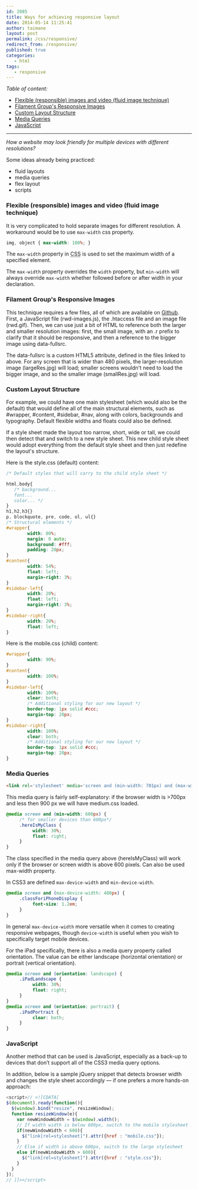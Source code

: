 ```yaml
---
id: 2085
title: Ways for achieving responsive layout
date: 2014-05-14 11:25:41
author: taimane
layout: post
permalink: /css/responsive/
redirect_from: /responsive/
published: true
categories:
   - html
tags:
   - responsive
---
```

_Table of content:_
- [Flexible (responsible) images and video (fluid image technique)](#flexible-responsible-images-and-video-fluid-image-technique)
- [Filament Group's Responsive Images](#filament-groups-responsive-images)
- [Custom Layout Structure](#custom-layout-structure)
- [Media Queries](#media-queries)
- [JavaScript](#javascript)

---

_How a website may look friendly for multiple devices with different resolutions?_

Some ideas already being practiced:
* fluid layouts
* media queries
* flex layout
* scripts 


### Flexible (responsible) images and video (fluid image technique)

It is very complicated to hold separate images for different resolution. A workaround would be to use `max-width` css property.

```css
img, object { max-width: 100%; }
```
The `max-width` property in <abbr title="cascading stylesheets">CSS</abbr> is used to set the maximum width of a specified element.

The `max-width` property overrides the `width` property, but `min-width` will always override `max-width` whether followed before or after width in your declaration.


### Filament Group's Responsive Images

This technique requires a few files, all of which are available on <a rel="nofollow" href="https://github.com/filamentgroup/Responsive-Images">Github</a>. First, a JavaScript file (rwd-images.js), the .htaccess file and an image file (rwd.gif). Then, we can use just a bit of HTML to reference both the larger and smaller resolution images: first, the small image, with an .r prefix to clarify that it should be responsive, and then a reference to the bigger image using data-fullsrc.

The data-fullsrc is a custom HTML5 attribute, defined in the files linked to above. For any screen that is wider than 480 pixels, the larger-resolution image (largeRes.jpg) will load; smaller screens wouldn't need to load the bigger image, and so the smaller image (smallRes.jpg) will load.

### Custom Layout Structure
For example, we could have one main stylesheet (which would also be the default) that would define all of the main structural elements, such as #wrapper, #content, #sidebar, #nav, along with colors, backgrounds and typography. Default flexible widths and floats could also be defined.

If a style sheet made the layout too narrow, short, wide or tall, we could then detect that and switch to a new style sheet. This new child style sheet would adopt everything from the default style sheet and then just redefine the layout's structure.

Here is the style.css (default) content:

```css
/* Default styles that will carry to the child style sheet */

html,body{
   /* background...
   font...
   color... */
}
h1,h2,h3{}
p, blockquote, pre, code, ol, ul{}
/* Structural elements */
#wrapper{
        width: 80%;
        margin: 0 auto;
        background: #fff;
        padding: 20px;
}
#content{
        width: 54%;
        float: left;
        margin-right: 3%;
}
#sidebar-left{
        width: 20%;
        float: left;
        margin-right: 3%;
}
#sidebar-right{
        width: 20%;
        float: left;
}
```

Here is the mobile.css (child) content:
```css
#wrapper{
        width: 90%;
}
#content{
        width: 100%;
}
#sidebar-left{
        width: 100%;
        clear: both;
        /* Additional styling for our new layout */
        border-top: 1px solid #ccc;
        margin-top: 20px;
}
#sidebar-right{
        width: 100%;
        clear: both;
        /* Additional styling for our new layout */
        border-top: 1px solid #ccc;
        margin-top: 20px;
}
```

### Media Queries
```html
<link rel='stylesheet' media='screen and (min-width: 701px) and (max-width: 900px)' href='css/medium.css' />
```

This media query is fairly self-explanatory: if the browser width is >700px and less then 900 px we will have medium.css loaded.

```css
@media screen and (min-width: 600px) {
     /* for smaller devices than 600px*/
     .hereIsMyClass {
          width: 30%;
          float: right;
     }
}
```
The class specified in the media query above (hereIsMyClass) will work only if the browser or screen width is above 600 pixels. Can also be used max-width property.

In CSS3 are defined `max-device-width` and `min-device-width`.
```css
@media screen and (max-device-width: 480px) {
     .classForiPhoneDisplay {
          font-size: 1.2em;
     }
}
```
In general `max-device-width` more versatile when it comes to creating responsive webpages, though `device-width` is useful when you wish to specifically target mobile devices.

For the iPad specifically, there is also a media query property called orientation. The value can be either landscape (horizontal orientation) or portrait (vertical orientation).
```css
@media screen and (orientation: landscape) {
     .iPadLandscape {
          width: 30%;
          float: right;
     }
}
@media screen and (orientation: portrait) {
     .iPadPortrait {
          clear: both;
     }
}
```

### JavaScript

Another method that can be used is JavaScript, especially as a back-up to devices that don’t support all of the CSS3 media query options.

In addition, below is a sample jQuery snippet that detects browser width and changes the style sheet accordingly — if one prefers a more hands-on approach:
```js
<script>// <![CDATA[
$(document).ready(function(){
  $(window).bind("resize", resizeWindow);
  function resizeWindow(e){
    var newWindowWidth = $(window).width();
    // If width width is below 600px, switch to the mobile stylesheet
    if(newWindowWidth < 600){
      $("link[rel=stylesheet]").attr({href : "mobile.css"});
    }
    // Else if width is above 600px, switch to the large stylesheet
    else if(newWindowWidth > 600){
      $("link[rel=stylesheet]").attr({href : "style.css"});
    }
  }
});
// ]]></script>
```
